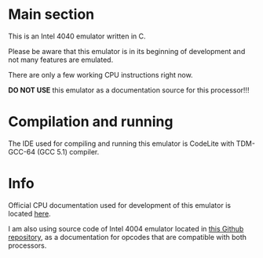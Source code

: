 # Main section
This is an Intel 4040 emulator written in C.

Please be aware that this emulator is in its beginning of development and not many features are emulated.

There are only a few working CPU instructions right now.

**DO NOT USE** this emulator as a documentation source for this processor!!!

# Compilation and running
The IDE used for compiling and running this emulator is CodeLite with TDM-GCC-64 (GCC 5.1) compiler.

# Info
Official CPU documentation used for development of this emulator is located [here](http://datasheets.chipdb.org/Intel/MCS-40/4040.pdf).

I am also using source code of Intel 4004 emulator located in [this Github repository](https://github.com/grubermeister/i4004), as a documentation for opcodes that are compatible with both processors.